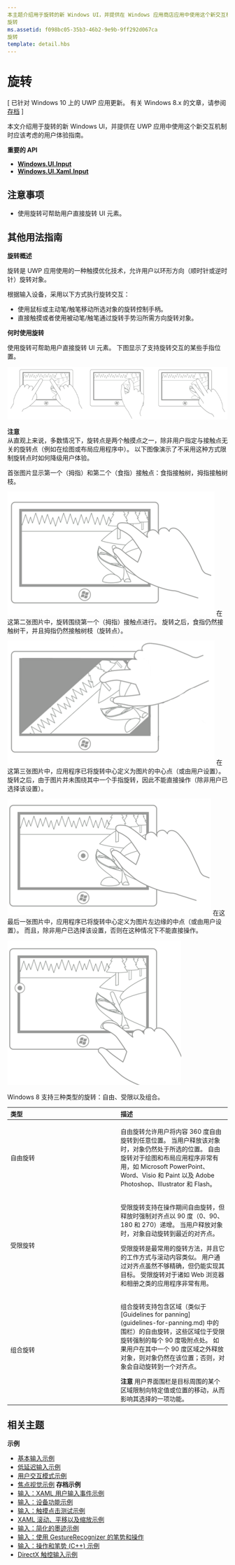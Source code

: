 ```yaml
---
本主题介绍用于旋转的新 Windows UI，并提供在 Windows 应用商店应用中使用这个新交互机制时应该考虑的用户体验指南。
旋转
ms.assetid: f098bc05-35b3-46b2-9e9b-9ff292d067ca
旋转
template: detail.hbs
---
```


# 旋转


\[ 已针对 Windows 10 上的 UWP 应用更新。 有关 Windows 8.x 的文章，请参阅[存档](http://go.microsoft.com/fwlink/p/?linkid=619132) \]

本文介绍用于旋转的新 Windows UI，并提供在 UWP 应用中使用这个新交互机制时应该考虑的用户体验指南。

**重要的 API**

-   [**Windows.UI.Input**](https://msdn.microsoft.com/library/windows/apps/br242084)
-   [**Windows.UI.Xaml.Input**](https://msdn.microsoft.com/library/windows/apps/br227994)


## <span id="Dos_and_don_ts"> </span> <span id="dos_and_don_ts"> </span> <span id="DOS_AND_DON_TS"> </span>注意事项


-   使用旋转可帮助用户直接旋转 UI 元素。

## <span id="Additional_usage_guidance"> </span> <span id="additional_usage_guidance"> </span> <span id="ADDITIONAL_USAGE_GUIDANCE"> </span>其他用法指南


**旋转概述**

旋转是 UWP 应用使用的一种触摸优化技术，允许用户以环形方向（顺时针或逆时针）旋转对象。

根据输入设备，采用以下方式执行旋转交互：

-   使用鼠标或主动笔/触笔移动所选对象的旋转控制手柄。
-   直接触摸或者使用被动笔/触笔通过旋转手势沿所需方向旋转对象。

**何时使用旋转**

使用旋转可帮助用户直接旋转 UI 元素。 下图显示了支持旋转交互的某些手指位置。

![演示旋转支持的各种手指姿势的图表。](images/ux-rotate-positions.png)

**注意**  
从直观上来说，多数情况下，旋转点是两个触摸点之一，除非用户指定与接触点无关的旋转点（例如在绘图或布局应用程序中）。 以下图像演示了不采用这种方式限制旋转点时如何降级用户体验。

首张图片显示第一个（拇指）和第二个（食指）接触点：食指接触树，拇指接触树枝。

![显示旋转手势的两个初始接触点的图像。](images/ux-rotate-points1.png)
在这第二张图片中，旋转围绕第一个（拇指）接触点进行。 旋转之后，食指仍然接触树干，并且拇指仍然接触树枝（旋转点）。

![显示已旋转图片的图像，其中旋转点被限制为两个初始接触点中的一个。](images/ux-rotate-points2.png)
在这第三张图片中，应用程序已将旋转中心定义为图片的中心点（或由用户设置）。 旋转之后，由于图片并未围绕其中一个手指旋转，因此不能直接操作（除非用户已选择该设置）。

![显示已旋转图片的图像，其中旋转点被限制为图片的中心，而不是两个初始接触点中的任何一个。](images/ux-rotate-points3.png)
在这最后一张图片中，应用程序已将旋转中心定义为图片左边缘的中点（或由用户设置）。 而且，除非用户已选择该设置，否则在这种情况下不能直接操作。

![显示已旋转图片的图像，其中旋转点被限制为图片最左侧的中心，而不是两个初始接触点中的任何一个。](images/ux-rotate-points4.png)

 

Windows 8 支持三种类型的旋转：自由、受限以及组合。

<table>
<colgroup>
<col width="50%" />
<col width="50%" />
</colgroup>
<thead>
<tr class="header">
<th align="left">类型</th>
<th align="left">描述</th>
</tr>
</thead>
<tbody>
<tr class="odd">
<td align="left">自由旋转</td>
<td align="left"><p>自由旋转允许用户将内容 360 度自由旋转到任意位置。 当用户释放该对象时，对象仍然处于所选的位置。 自由旋转对于绘图和布局应用程序非常有用，如 Microsoft PowerPoint、Word、Visio 和 Paint 以及 Adobe Photoshop、Illustrator 和 Flash。</p></td>
</tr>
<tr class="even">
<td align="left">受限旋转</td>
<td align="left"><p>受限旋转支持在操作期间自由旋转，但释放时强制对齐点以 90 度（0、90、180 和 270）递增。 当用户释放对象时，对象自动旋转到最近的对齐点。</p>
<p>受限旋转是最常用的旋转方法，并且它的工作方式与滚动内容类似。 用户通过对齐点虽然不够精确，但仍能实现其目标。 受限旋转对于诸如 Web 浏览器和相册之类的应用程序非常有用。</p></td>
</tr>
<tr class="odd">
<td align="left">组合旋转</td>
<td align="left"><p>组合旋转支持包含区域（类似于 [Guidelines for panning](guidelines-for-panning.md) 中的围栏）的自由旋转，这些区域位于受限旋转强制的每个 90 度吸附点处。 如果用户在其中一个 90 度区域之外释放对象，则对象仍然在该位置；否则，对象会自动旋转到一个对齐点。</p>
<div class="alert">
<strong>注意</strong> 用户界面围栏是目标周围的某个区域限制向特定值或位置的移动，从而影响其选择的一项功能。
</div>
<div>
 
</div></td>
</tr>
</tbody>
</table>

 

## <span id="related_topics"> </span>相关主题


**示例**
* [基本输入示例](http://go.microsoft.com/fwlink/p/?LinkID=620302)
* [低延迟输入示例](http://go.microsoft.com/fwlink/p/?LinkID=620304)
* [用户交互模式示例](http://go.microsoft.com/fwlink/p/?LinkID=619894)
* [焦点视觉示例](http://go.microsoft.com/fwlink/p/?LinkID=619895)
**存档示例**
* [输入：XAML 用户输入事件示例](http://go.microsoft.com/fwlink/p/?linkid=226855)
* [输入：设备功能示例](http://go.microsoft.com/fwlink/p/?linkid=231530)
* [输入：触摸点击测试示例](http://go.microsoft.com/fwlink/p/?linkid=231590)
* [XAML 滚动、平移以及缩放示例](http://go.microsoft.com/fwlink/p/?linkid=251717)
* [输入：简化的墨迹示例](http://go.microsoft.com/fwlink/p/?linkid=246570)
* [输入：使用 GestureRecognizer 的笔势和操作](http://go.microsoft.com/fwlink/p/?LinkId=264995)
* [输入：操作和笔势 (C++) 示例](http://go.microsoft.com/fwlink/p/?linkid=231605)
* [DirectX 触控输入示例](http://go.microsoft.com/fwlink/p/?LinkID=231627)
 

 






<!--HONumber=Mar16_HO1-->


